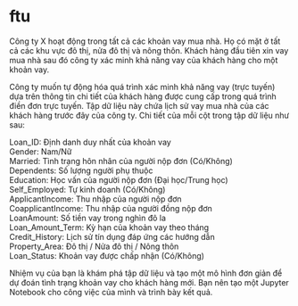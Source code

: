# ftu

Công ty X hoạt động trong tất cả các khoản vay mua nhà. Họ có mặt ở tất cả các khu vực đô thị, nửa đô thị và nông thôn. Khách hàng đầu tiên xin vay mua nhà sau đó công ty xác minh khả năng vay của khách hàng cho một khoản vay.

Công ty muốn tự động hóa quá trình xác minh khả năng vay (trực tuyến) dựa trên thông tin chi tiết của khách hàng được cung cấp trong quá trình điền đơn trực tuyến. Tập dữ liệu này chứa lịch sử vay mua nhà của các khách hàng trước đây của công ty. Chi tiết của mỗi cột trong tập dữ liệu như sau:

Loan_ID: Định danh duy nhất của khoản vay <br>
Gender: Nam/Nữ <br>
Married: Tình trạng hôn nhân của người nộp đơn (Có/Không) <br>
Dependents: Số lượng người phụ thuộc <br>
Education: Học vấn của người nộp đơn (Đại học/Trung học) <br>
Self_Employed: Tự kinh doanh (Có/Không) <br>
ApplicantIncome: Thu nhập của người nộp đơn <br>
CoapplicantIncome: Thu nhập của người đồng nộp đơn <br>
LoanAmount: Số tiền vay trong nghìn đô la <br>
Loan_Amount_Term: Kỳ hạn của khoản vay theo tháng <br>
Credit_History: Lịch sử tín dụng đáp ứng các hướng dẫn <br>
Property_Area: Đô thị / Nửa đô thị / Nông thôn <br>
Loan_Status: Khoản vay được chấp nhận (Có/Không) <br>


Nhiệm vụ của bạn là khám phá tập dữ liệu và tạo một mô hình đơn giản để dự đoán tình trạng khoản vay cho khách hàng mới. Bạn nên tạo một Jupyter Notebook cho công việc của mình và trình bày kết quả.




